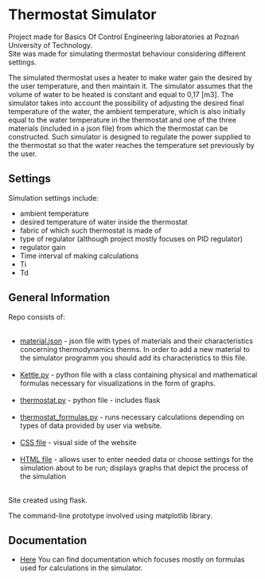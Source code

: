 # Thermostat Simulator

Project made for Basics Of Control Engineering laboratories at Poznań University of Technology. <br />
Site was made for simulating thermostat behaviour considering different settings.

The simulated thermostat uses a heater to make water gain the desired by the user temperature,
and then maintain it. The simulator assumes that the volume of water to be heated is constant and equal to
0,17 [m3]. The simulator takes into account the possibility of adjusting the desired final temperature of the
water, the ambient temperature, which is also initially equal to the water temperature in the
thermostat and one of the three materials (included in a json file) from which the thermostat can be constructed. Such
simulator is designed to regulate the power supplied to the thermostat so that the water reaches the temperature 
set previously by the user.

## Settings
Simulation settings include: <br />

   * ambient temperature <br />
   * desired temperature of water inside the thermostat <br />
   * fabric of which such thermostat is made of <br />
   * type of regulator (although project mostly focuses on PID regulator) <br />
   * regulator gain
   * Time interval of making calculations
   * Ti
   * Td


## General Information

Repo consists of: <br /><br />
   * [material.json](material.json) - json file with types of materials and their characteristics concerning thermodynamics therms.
   In order to add a new material to the simulator programm you should add its characteristics to this file.<br /> <br />
   * [Kettle.py](Kettle.py) - python file with a class containing physical and mathematical formulas necessary for visualizations in the form of graphs. <br /> <br />
   * [thermostat.py](thermostat.py) - python file - includes flask <br /> <br />
   * [thermostat_formulas.py](thermostat_formulas.py) - runs necessary calculations depending on types of data provided by user via website. <br /> <br />
   * [CSS file](static) - visual side of the website <br /> <br />
   * [HTML file](html_files) - allows user to enter needed data or choose settings for the simulation about to be run; displays graphs that depict the process of the simulation <br /> <br />

Site created using flask.

The command-line prototype involved using matplotlib library.

## Documentation

* [Here](documentation.pdf) You can find documentation which focuses mostly on formulas used for calculations in the simulator. 
